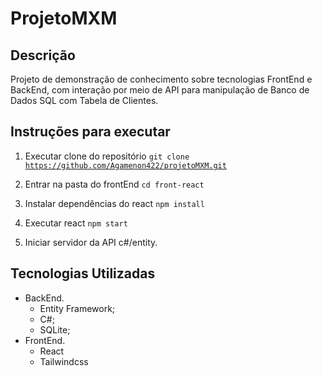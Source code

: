 # ProjetoMXM

## Descrição
Projeto de demonstração de conhecimento sobre tecnologias FrontEnd e BackEnd, com interação por meio de API para manipulação de Banco de Dados SQL com Tabela de Clientes. 

## Instruções para executar

 1. Executar clone do repositório <code>git clone https://github.com/Agamenon422/projetoMXM.git</code>

 2. Entrar na pasta do frontEnd <code>cd front-react</code>

 3. Instalar dependências do react <code>npm install</code>

 4. Executar react <code>npm start</code>

 5. Iniciar servidor da API c#/entity.

## Tecnologias Utilizadas
- BackEnd.
    - Entity Framework;
    - C#;
    - SQLite;
- FrontEnd.
    - React
    - Tailwindcss
    